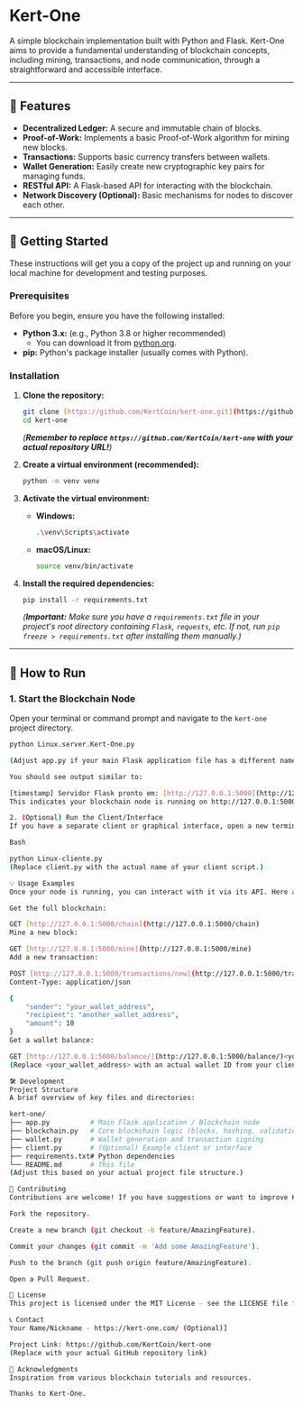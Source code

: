 # Kert-One

A simple blockchain implementation built with Python and Flask. Kert-One aims to provide a fundamental understanding of blockchain concepts, including mining, transactions, and node communication, through a straightforward and accessible interface.

---

## 🌟 Features

* **Decentralized Ledger:** A secure and immutable chain of blocks.
* **Proof-of-Work:** Implements a basic Proof-of-Work algorithm for mining new blocks.
* **Transactions:** Supports basic currency transfers between wallets.
* **Wallet Generation:** Easily create new cryptographic key pairs for managing funds.
* **RESTful API:** A Flask-based API for interacting with the blockchain.
* **Network Discovery (Optional):** Basic mechanisms for nodes to discover each other.

---

## 🚀 Getting Started

These instructions will get you a copy of the project up and running on your local machine for development and testing purposes.

### Prerequisites

Before you begin, ensure you have the following installed:

* **Python 3.x:** (e.g., Python 3.8 or higher recommended)
    * You can download it from [python.org](https://kert-one.com/).
* **pip:** Python's package installer (usually comes with Python).

### Installation

1.  **Clone the repository:**
    ```bash
    git clone [https://github.com/KertCoin/kert-one.git](https://github.com/KertCoin/kert-one.git)
    cd kert-one
    ```
    *(**Remember to replace `https://github.com/KertCoin/kert-one` with your actual repository URL!**)*

2.  **Create a virtual environment (recommended):**
    ```bash
    python -m venv venv
    ```

3.  **Activate the virtual environment:**
    * **Windows:**
        ```bash
        .\venv\Scripts\activate
        ```
    * **macOS/Linux:**
        ```bash
        source venv/bin/activate
        ```

4.  **Install the required dependencies:**
    ```bash
    pip install -r requirements.txt
    ```
    *(**Important:** Make sure you have a `requirements.txt` file in your project's root directory containing `Flask`, `requests`, etc. If not, run `pip freeze > requirements.txt` after installing them manually.)*

---

## 🏃 How to Run

### 1. Start the Blockchain Node

Open your terminal or command prompt and navigate to the `kert-one` project directory.

```bash
python Linux.server.Kert-One.py

(Adjust app.py if your main Flask application file has a different name, e.g.,  Linux.server.Kert-One.py.)

You should see output similar to:

[timestamp] Servidor Flask pronto em: [http://127.0.0.1:5000](http://127.0.0.1:5000)
This indicates your blockchain node is running on http://127.0.0.1:5000.

2. (Optional) Run the Client/Interface
If you have a separate client or graphical interface, open a new terminal window and navigate to the kert-one project directory.

Bash

python Linux-cliente.py
(Replace client.py with the actual name of your client script.)

💡 Usage Examples
Once your node is running, you can interact with it via its API. Here are some common endpoints you can use with tools like curl or a web browser:

Get the full blockchain:

GET [http://127.0.0.1:5000/chain](http://127.0.0.1:5000/chain)
Mine a new block:

GET [http://127.0.0.1:5000/mine](http://127.0.0.1:5000/mine)
Add a new transaction:

POST [http://127.0.0.1:5000/transactions/new](http://127.0.0.1:5000/transactions/new)
Content-Type: application/json

{
    "sender": "your_wallet_address",
    "recipient": "another_wallet_address",
    "amount": 10
}
Get a wallet balance:

GET [http://127.0.0.1:5000/balance/](http://127.0.0.1:5000/balance/)<your_wallet_address>
(Replace <your_wallet_address> with an actual wallet ID from your client_wallet.json or logs, e.g., 9fdd8fd19144e68a8e8afb25979b50108e8099e0.)

🛠️ Development
Project Structure
A brief overview of key files and directories:

kert-one/
├── app.py          # Main Flask application / Blockchain node
├── blockchain.py   # Core blockchain logic (blocks, hashing, validation)
├── wallet.py       # Wallet generation and transaction signing
├── client.py       # (Optional) Example client or interface
├── requirements.txt# Python dependencies
└── README.md       # This file
(Adjust this based on your actual project file structure.)

🤝 Contributing
Contributions are welcome! If you have suggestions or want to improve Kert-One, please:

Fork the repository.

Create a new branch (git checkout -b feature/AmazingFeature).

Commit your changes (git commit -m 'Add some AmazingFeature').

Push to the branch (git push origin feature/AmazingFeature).

Open a Pull Request.

📄 License
This project is licensed under the MIT License - see the LICENSE file for details.

📞 Contact
Your Name/Nickname - https://kert-one.com/ (Optional)]

Project Link: https://github.com/KertCoin/kert-one
(Replace with your actual GitHub repository link)

🙏 Acknowledgments
Inspiration from various blockchain tutorials and resources.

Thanks to Kert-One.
